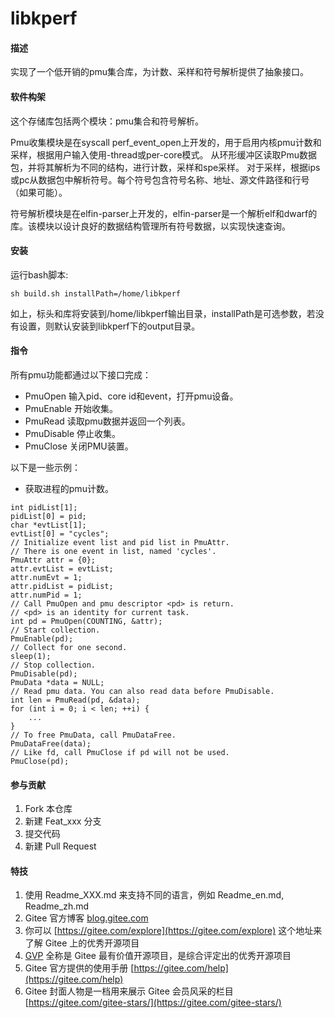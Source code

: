 # libkperf

#### 描述

实现了一个低开销的pmu集合库，为计数、采样和符号解析提供了抽象接口。 

#### 软件构架

这个存储库包括两个模块：pmu集合和符号解析。 

Pmu收集模块是在syscall perf_event_open上开发的，用于启用内核pmu计数和采样，根据用户输入使用-thread或per-core模式。
从环形缓冲区读取Pmu数据包，并将其解析为不同的结构，进行计数，采样和spe采样。
对于采样，根据ips或pc从数据包中解析符号。每个符号包含符号名称、地址、源文件路径和行号（如果可能）。

符号解析模块是在elfin-parser上开发的，elfin-parser是一个解析elf和dwarf的库。该模块以设计良好的数据结构管理所有符号数据，以实现快速查询。 

#### 安装

运行bash脚本:

```
sh build.sh installPath=/home/libkperf
```

如上，标头和库将安装到/home/libkperf输出目录，installPath是可选参数，若没有设置，则默认安装到libkperf下的output目录。

#### 指令

所有pmu功能都通过以下接口完成： 

- PmuOpen
   输入pid、core id和event，打开pmu设备。
- PmuEnable
  开始收集。
- PmuRead
   读取pmu数据并返回一个列表。
- PmuDisable
  停止收集。
- PmuClose
  关闭PMU装置。

以下是一些示例： 

- 获取进程的pmu计数。 

```
int pidList[1];
pidList[0] = pid;
char *evtList[1];
evtList[0] = "cycles";
// Initialize event list and pid list in PmuAttr.
// There is one event in list, named 'cycles'.
PmuAttr attr = {0};
attr.evtList = evtList;
attr.numEvt = 1;
attr.pidList = pidList;
attr.numPid = 1;
// Call PmuOpen and pmu descriptor <pd> is return.
// <pd> is an identity for current task.
int pd = PmuOpen(COUNTING, &attr);
// Start collection.
PmuEnable(pd);
// Collect for one second.
sleep(1);
// Stop collection.
PmuDisable(pd);
PmuData *data = NULL;
// Read pmu data. You can also read data before PmuDisable.
int len = PmuRead(pd, &data);
for (int i = 0; i < len; ++i) {
	...
}
// To free PmuData, call PmuDataFree.
PmuDataFree(data);
// Like fd, call PmuClose if pd will not be used.
PmuClose(pd);
```

#### 参与贡献

1.  Fork 本仓库
2.  新建 Feat_xxx 分支
3.  提交代码
4.  新建 Pull Request


#### 特技

1.  使用 Readme\_XXX.md 来支持不同的语言，例如 Readme\_en.md, Readme\_zh.md
2.  Gitee 官方博客 [blog.gitee.com](https://blog.gitee.com)
3.  你可以 [https://gitee.com/explore](https://gitee.com/explore) 这个地址来了解 Gitee 上的优秀开源项目
4.  [GVP](https://gitee.com/gvp) 全称是 Gitee 最有价值开源项目，是综合评定出的优秀开源项目
5.  Gitee 官方提供的使用手册 [https://gitee.com/help](https://gitee.com/help)
6.  Gitee 封面人物是一档用来展示 Gitee 会员风采的栏目 [https://gitee.com/gitee-stars/](https://gitee.com/gitee-stars/)
